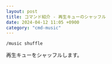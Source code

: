 ```yaml
---
layout: post
title: コマンド紹介 - 再生キューのシャッフル
date: 2024-04-12 11:05 +0900
category: "cmd-music"
---
```


`/music shuffle`

再生キューをシャッフルします。
